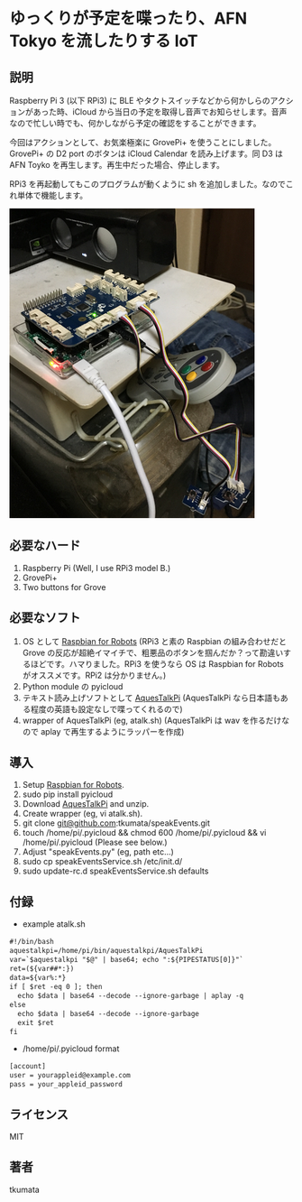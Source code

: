# ゆっくりが予定を喋ったり、AFN Tokyo を流したりする IoT


## 説明
Raspberry Pi 3 (以下 RPi3) に BLE やタクトスイッチなどから何かしらのアクションがあった時、iCloud から当日の予定を取得し音声でお知らせします。音声なので忙しい時でも、何かしながら予定の確認をすることができます。

今回はアクションとして、お気楽極楽に GrovePi+ を使うことにしました。GrovePi+ の D2 port のボタンは iCloud Calendar を読み上げます。同 D3 は AFN Toyko を再生します。再生中だった場合、停止します。

RPi3 を再起動してもこのプログラムが動くように sh を追加しました。なのでこれ単体で機能します。

![the thing](images/IMG_0047.png)


## 必要なハード
1. Raspberry Pi (Well, I use RPi3 model B.)
2. GrovePi+
3. Two buttons for Grove


## 必要なソフト
1. OS として [Raspbian for Robots](http://www.dexterindustries.com/howto/install-raspbian-for-robots-image-on-an-sd-card/) (RPi3 と素の Raspbian の組み合わせだと Grove の反応が超絶イマイチで、粗悪品のボタンを掴んだか？って勘違いするほどです。ハマりました。RPi3 を使うなら OS は Raspbian for Robots がオススメです。RPi2 は分かりません。)
2. Python module の pyicloud
3. テキスト読み上げソフトとして [AquesTalkPi](http://www.a-quest.com/products/aquestalkpi.html) (AquesTalkPi なら日本語もある程度の英語も設定なしで喋ってくれるので)
4. wrapper of AquesTalkPi (eg, atalk.sh) (AquesTalkPi は wav を作るだけなので aplay で再生するようにラッパーを作成)


## 導入
1. Setup [Raspbian for Robots](http://www.dexterindustries.com/howto/install-raspbian-for-robots-image-on-an-sd-card/).
2. sudo pip install pyicloud
3. Download [AquesTalkPi](http://www.a-quest.com/products/aquestalkpi.html) and unzip.
4. Create wrapper (eg, vi atalk.sh).
5. git clone git@github.com:tkumata/speakEvents.git
6. touch /home/pi/.pyicloud && chmod 600 /home/pi/.pyicloud && vi /home/pi/.pyicloud (Please see below.)
7. Adjust "speakEvents.py" (eg, path etc...)
8. sudo cp speakEventsService.sh /etc/init.d/
9. sudo update-rc.d speakEventsService.sh defaults


## 付録
- example atalk.sh

```
#!/bin/bash
aquestalkpi=/home/pi/bin/aquestalkpi/AquesTalkPi
var=`$aquestalkpi "$@" | base64; echo ":${PIPESTATUS[0]}"`
ret=(${var##*:})
data=${var%:*}
if [ $ret -eq 0 ]; then
  echo $data | base64 --decode --ignore-garbage | aplay -q
else
  echo $data | base64 --decode --ignore-garbage
  exit $ret
fi
```


- /home/pi/.pyicloud format

```
[account]
user = yourappleid@example.com
pass = your_appleid_password
```


## ライセンス
MIT


## 著者
tkumata
